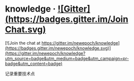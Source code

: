 # knowledge &middot; [![Gitter](https://badges.gitter.im/Join Chat.svg)](http://gitter.im/newepoch)

[![Join the chat at https://gitter.im/newepoch/knowledge](https://badges.gitter.im/newepoch/knowledge.svg)](https://gitter.im/newepoch/knowledge?utm_source=badge&utm_medium=badge&utm_campaign=pr-badge&utm_content=badge)

记录重要技术点